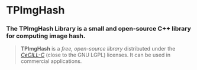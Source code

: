# TPImgHash

### The **TPImgHash Library** is a **small** and **open-source** **C++ library** for **computing image hash**.

>**TPImgHash** is a *free, open-source library* distributed under the [*CeCILL-C*](http://www.cecill.info/licences/Licence_CeCILL-C_V1-en.txt) (close to the GNU LGPL) licenses. It can be used in commercial applications.
